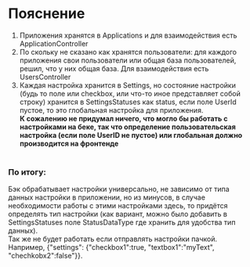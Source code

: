﻿# Пояснение
1. Приложения хранятся в Applications и для взаимодействия есть ApplicationController
2. По скольку не сказано как хранятся пользователи: для каждого приложения свои пользователи или общая база пользователей, решил, что у них общая база. Для взаимодействия есть UsersController
3. Каждая настройка хранится в Settings, но состояние настройки (будь то поле или checkbox, или что-то иное представляет собой строку) хранится в SettingsStatuses как status, если поле UserId пустое, то это глобальная настройка для приложения. 
<br/>**К сожалению не придумал ничего, что могло бы работать с настройками на беке, так что определение пользовательская настройка (если поле UserID не пустое) или глобальная должно производится на фронтенде**
<br/><br/>
### По итогу:
Бэк обрабатывает настройки универсально, не зависимо от типа данных настройки в приложении, но из минусов, в случае необходимости работы с этими настройками здесь, то придётся определять тип настройки (как вариант, можно было добавить в SettingsStatuses поле StatusDataType где хранить для удобства тип данных). <br/>
Так же не будет работать если отправлять настройки пачкой. Например, {"settings": {"checkbox1":true, "textbox1":"myText", "chechkobx2":false"}}.